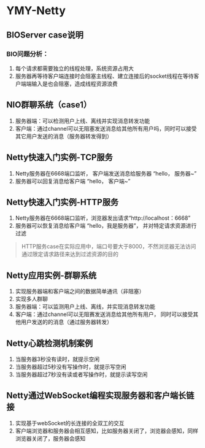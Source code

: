 # YMY-Netty

## BIOServer case说明
### BIO问题分析：
1. 每个请求都需要独立的线程处理，系统资源占用大
2. 服务器再等待客户端连接时会阻塞主线程、建立连接后的socket线程在等待客户端端输入是也会阻塞，造成线程资源浪费

## NIO群聊系统（case1）
1. 服务器端：可以检测用户上线、离线并实现消息转发功能
2. 客户端：通过channel可以无阻塞发送消息给其他所有用户吗，同时可以接受其它用户发送的消息（服务器转发得到）

## Netty快速入门实例-TCP服务
1. Netty服务器在6668端口监听， 客户端发送消息给服务器 “hello， 服务器~”
2. 服务器可以回复消息给客户端 “hello， 客户端~”

## Netty快速入门实例-HTTP服务
1. Netty服务器在6668端口监听，浏览器发出请求“http://localhost：6668”
2. 服务器可以恢复消息给客户端 “hello，我是服务器”， 并对特定请求资源进行过滤
> HTTP服务case在实际应用中，端口号要大于8000，不然浏览器无法访问
> 通过限定请求路径来达到过滤资源的目的

## Netty应用实例-群聊系统
1. 实现服务器端和客户端之间的数据简单通讯（非阻塞）
2. 实现多人群聊
3. 服务器端：可以监测用户上线、离线，并实现消息转发功能
4. 客户端：通过channel可以无阻赛发送消息给其他所有用户， 同时可以接受其他用户发送的的消息（通过服务器转发）

## Netty心跳检测机制案例
1. 当服务器3秒没有读时，就提示空闲
2. 当服务器超过5秒没有写操作时，就提示写空闲
3. 当服务器超过7秒没有读或者写操作时，就提示读写空闲

## Netty通过WebSocket编程实现服务器和客户端长链接
1. 实现基于webSocket的长连接的全双工的交互
2. 客户端浏览器和服务器会相互感知，比如服务器关闭了，浏览器会感知，同样浏览器关闭了，服务器会感知
